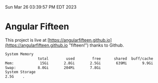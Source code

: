 Sun Mar 26 03:39:57 PM EDT 2023

# Angular Fifteen


This project is live at [https://angularfifteen.github.io](https://angularfifteen.github.io "fifteen!") thanks to Github.

```bash
System Memory
               total        used        free      shared  buff/cache   available
Mem:            15Gi       2.8Gi       2.5Gi       639Mi       9.9Gi        11Gi
Swap:          8.0Gi       204Mi       7.8Gi
System Storage
2.5G	.

